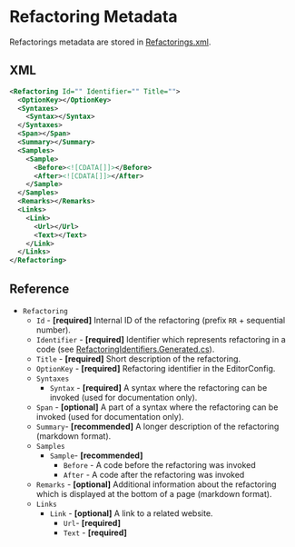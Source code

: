 ﻿---
sidebar_label: Refactoring
---

# Refactoring Metadata

Refactorings metadata are stored in [Refactorings.xml](https://github.com/JosefPihrt/Roslynator/blob/main/src/Refactorings/Refactorings.xml).

## XML

```xml
<Refactoring Id="" Identifier="" Title="">
  <OptionKey></OptionKey>
  <Syntaxes>
    <Syntax></Syntax>
  </Syntaxes>
  <Span></Span>
  <Summary></Summary>
  <Samples>
    <Sample>
      <Before><![CDATA[]]></Before>
      <After><![CDATA[]]></After>
    </Sample>
  </Samples>
  <Remarks></Remarks>
  <Links>
    <Link>
      <Url></Url>
      <Text></Text>
    </Link>
  </Links>
</Refactoring>
```

## Reference

- `Refactoring`
  - `Id` - **\[required\]** Internal ID of the refactoring (prefix `RR` + sequential number).
  - `Identifier` - **\[required\]** Identifier which represents refactoring in a code (see [RefactoringIdentifiers.Generated.cs](https://github.com/JosefPihrt/Roslynator/blob/main/src/Refactorings/CSharp/RefactoringIdentifiers.Generated.cs)).
  - `Title` - **\[required\]** Short description of the refactoring.
  - `OptionKey` - **\[required\]** Refactoring identifier in the EditorConfig.
  - `Syntaxes`
    - `Syntax` - **\[required\]** A syntax where the refactoring can be invoked (used for documentation only).
  - `Span` - **\[optional\]** A part of a syntax where the refactoring can be invoked (used for documentation only).
  - `Summary`- **\[recommended\]** A longer description of the refactoring (markdown format).
  - `Samples`
    - `Sample`- **\[recommended\]**
      - `Before` - A code before the refactoring was invoked
      - `After` - A code after the refactoring was invoked
  - `Remarks` - **\[optional\]** Additional information about the refactoring which is displayed at the bottom of a page (markdown format).
  - `Links`
    - `Link` - **\[optional\]** A link to a related website.
      - `Url`- **\[required\]**
      - `Text` - **\[required\]**
